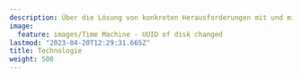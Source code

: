 ```yaml
---
description: Über die Lösung von konkreten Herausforderungen mit und mittels Technologie – inklusive Sourcecode und Screenshots
image:
  feature: images/Time Machine - UUID of disk changed
lastmod: "2023-04-20T12:29:31.665Z"
title: Technologie
weight: 500
---
```

